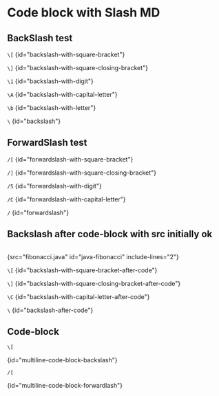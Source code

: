 # Code block with Slash MD

## BackSlash test

`\[`
{id="backslash-with-square-bracket"}

`\]`
{id="backslash-with-square-closing-bracket"}

`\1`
{id="backslash-with-digit"}

`\A`
{id="backslash-with-capital-letter"}

`\b`
{id="backslash-with-letter"}

`\`
{id="backslash"}

## ForwardSlash test

`/[`
{id="forwardslash-with-square-bracket"}

`/]`
{id="forwardslash-with-square-closing-bracket"}

`/5`
{id="forwardslash-with-digit"}

`/C`
{id="forwardslash-with-capital-letter"}

`/`
{id="forwardslash"}

## Backslash after code-block with src initially ok

```java
```
{src="fibonacci.java" id="java-fibonacci" include-lines="2"}

`\[`
{id="backslash-with-square-bracket-after-code"}

`\]`
{id="backslash-with-square-closing-bracket-after-code"}

`\C`
{id="backslash-with-capital-letter-after-code"}

`\`
{id="backslash-after-code"}

## Code-block

```
\[
```
{id="multiline-code-block-backslash"}

```
/[
```
{id="multiline-code-block-forwardlash"}
